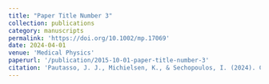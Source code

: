 ```yaml
---
title: "Paper Title Number 3"
collection: publications
category: manuscripts
permalink: 'https://doi.org/10.1002/mp.17069' 
date: 2024-04-01
venue: 'Medical Physics'
paperurl: '/publication/2015-10-01-paper-title-number-3'
citation: 'Pautasso, J. J., Michielsen, K., & Sechopoulos, I. (2024). Characterization, validation, and spectral optimization of a dedicated breast CT system for contrast‐enhanced imaging. Medical physics, 51(5), 3322-3333.'
---
```

